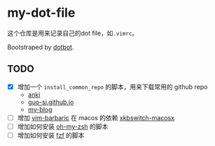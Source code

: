# my-dot-file

这个仓库是用来记录自己的dot file，如`.vimrc`。

Bootstraped by [dotbot](https://github.com/anishathalye/dotbot).

## TODO
- [x] 增加一个 `install_common_repo` 的脚本，用来下载常用的 github repo
    - [anki](https://github.com/guo-sj/anki)
    - [guo-sj.github.io](https://github.com/guo-sj/guo-sj.github.io)
    - [my-blog](https://github.com/guo-sj/my-blog)
- [ ] 增加 [vim-barbaric](https://github.com/rlue/vim-barbaric.git) 在 macos 的依赖 [xkbswitch-macosx](https://github.com/myshov/xkbswitch-macosx.git)
- [ ] 增加如何安装 [oh-my-zsh](https://github.com/ohmyzsh/ohmyzsh.git) 的脚本
- [ ] 增加如何安装 [fzf](https://github.com/junegunn/fzf) 的脚本

